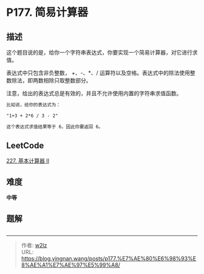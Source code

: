 # P177. 简易计算器


<!--more-->

## 描述

这个题目说的是，给你一个字符串表达式，你要实现一个简易计算器，对它进行求值。

表达式中只包含非负整数， +、-、*、/ 运算符以及空格。表达式中的除法使用整数除法，即两数相除只取整数部分。

注意，给出的表达式总是有效的，并且不允许使用内置的字符串求值函数。

```markdown
比如说，给你的表达式为：

"1+3 + 2*6 / 3 - 2"

这个表达式求值结果等于 6，因此你要返回 6。
```

## LeetCode

[227. 基本计算器 II](https://leetcode.cn/problems/basic-calculator-ii/description/)

## 难度

**中等**

## 题解

```java

```


---

> 作者: [w2lz](https://github.com/w2lz)  
> URL: https://blog.yingnan.wang/posts/p177.%E7%AE%80%E6%98%93%E8%AE%A1%E7%AE%97%E5%99%A8/  

